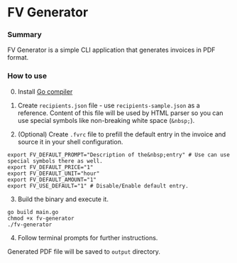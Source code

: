 # FV Generator

### Summary

FV Generator is a simple CLI application that generates invoices in PDF format.

### How to use

0. Install [Go compiler](https://go.dev/dl/)

1. Create `recipients.json` file - use `recipients-sample.json` as a reference. Content of this file will be used by HTML parser so you can use special symbols like non-breaking white space (`&nbsp;`).

2. (Optional) Create `.fvrc` file to prefill the default entry in the invoice and source it in your shell configuration.

```
export FV_DEFAULT_PROMPT="Description of the&nbsp;entry" # Use can use special symbols there as well.
export FV_DEFAULT_PRICE="1"
export FV_DEFAULT_UNIT="hour"
export FV_DEFAULT_AMOUNT="1"
export FV_USE_DEFAULT="1" # Disable/Enable default entry.
```

3. Build the binary and execute it.

```
go build main.go
chmod +x fv-generator
./fv-generator
```

4. Follow terminal prompts for further instructions.

Generated PDF file will be saved to `output` directory.
